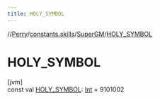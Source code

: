 ```yaml
---
title: HOLY_SYMBOL
---
```

//[Perry](../../../index.html)/[constants.skills](../index.html)/[SuperGM](index.html)/[HOLY_SYMBOL](-h-o-l-y_-s-y-m-b-o-l.html)



# HOLY_SYMBOL



[jvm]\
const val [HOLY_SYMBOL](-h-o-l-y_-s-y-m-b-o-l.html): [Int](https://kotlinlang.org/api/latest/jvm/stdlib/kotlin/-int/index.html) = 9101002




